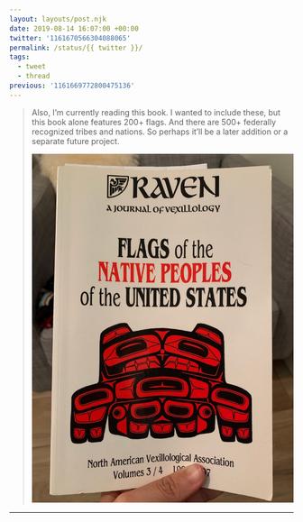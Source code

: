 ```yaml
---
layout: layouts/post.njk
date: 2019-08-14 16:07:00 +00:00
twitter: '1161670566304088065'
permalink: /status/{{ twitter }}/
tags: 
  - tweet
  - thread
previous: '1161669772800475136'
---
```


> Also, I’m currently reading this book. I wanted to include these, but this book alone features 200+ flags. And there are 500+ federally recognized tribes and nations. So perhaps it’ll be a later addition or a separate future project. 
> 
> ![A book titled “Flags of the Native Peoples of the United States.”](/img/1161670566304088065-EB8VN1mUEAUERNy.jpg)

---
